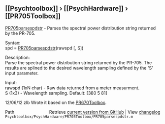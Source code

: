 ## [[Psychtoolbox]] &#8250; [[PsychHardware]] &#8250; [[PR705Toolbox]]

[PR705parsespdstr](PR705parsespdstr) - Parses the spectral power distribution string returned by the PR-705.  
  
Syntax:  
spd = [PR705parsespdstr](PR705parsespdstr)(rawspd [, S])  
  
Description:  
Parse the spectral power distribution string returned by the PR-705. The  
results are splined to the desired wavelength sampling defined by the 'S'  
input parameter.  
  
Input:  
rawspd (1xN char) - Raw data returned from a meter measurment.  
S (1x3) - Wavelength sampling.  Default: [380 5 81]  
  
12/06/12    zlb   Wrote it based on the [PR670Toolbox](PR670Toolbox).  




<div class="code_header" style="text-align:right;">
  <span style="float:left;">Path&nbsp;&nbsp;</span> <span class="counter">Retrieve <a href=
  "https://raw.github.com/Psychtoolbox-3/Psychtoolbox-3/beta/Psychtoolbox/PsychHardware/PR705Toolbox/PR705parsespdstr.m">current version from GitHub</a> | View <a href=
  "https://github.com/Psychtoolbox-3/Psychtoolbox-3/commits/beta/Psychtoolbox/PsychHardware/PR705Toolbox/PR705parsespdstr.m">changelog</a></span>
</div>
<div class="code">
  <code>Psychtoolbox/PsychHardware/PR705Toolbox/PR705parsespdstr.m</code>
</div>

